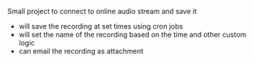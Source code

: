 Small project to connect to online audio stream and save it
- will save the recording at set times using cron jobs
- will set the name of the recording based on the time and other custom logic
- can email the recording as attachment